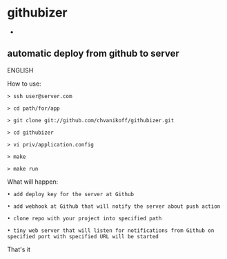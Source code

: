 githubizer
==========
-
automatic deploy from github to server
-

ENGLISH

How to use:

`> ssh user@server.com`

`> cd path/for/app`

`> git clone git://github.com/chvanikoff/githubizer.git`

`> cd githubizer`

`> vi priv/application.config`

`> make`

`> make run`

What will happen: 

`• add deploy key for the server at Github`

`• add webhook at Github that will notify the server about push action`

`• clone repo with your project into specified path`

`• tiny web server that will listen for notifications from Github on specified port with specified URL will be started`

That's it
